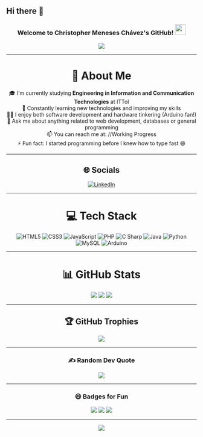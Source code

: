 
<!--
**ChrisMPCH/ChrisMPCH** is a ✨ _special_ ✨ repository because its `README.md` (this file) appears on your GitHub profile.
-->
## Hi there 👋

<h3 align="center">
  Welcome to Christopher Meneses Chávez's GitHub!
  <img src="https://media.giphy.com/media/hvRJCLFzcasrR4ia7z/giphy.gif" width="28">
</h3>

<p align="center">
  <a href="https://github.com/ChrisMPCH">
    <img src="https://readme-typing-svg.herokuapp.com?color=%2336BCF7&center=true&vCenter=true&lines=Hi+there%2C+I'm+Christopher+Meneses;Software+Engineering+Student+at+ITTol;I+love+coding+and+hardware;Always+learning+new+tech!&duration=5000&pause=1000">
  </a>
</p>


---

<div align="center">

# 💫 About Me

🎓 I’m currently studying **Engineering in Information and Communication Technologies** at ITTol  
🌱 Constantly learning new technologies and improving my skills  
👨‍💻 I enjoy both software development and hardware tinkering (Arduino fan!)  
💬 Ask me about anything related to web development, databases or general programming  
📫 You can reach me at: //Working Progress  
⚡ Fun fact: I started programming before I knew how to type fast 😄  

---

## 🌐 Socials
<!-- You can add links to your real social media here -->
[![LinkedIn](https://img.shields.io/badge/LinkedIn-0A66C2?logo=linkedin&logoColor=white)](https://linkedin.com)  
<!-- Add more if you like -->

---

# 💻 Tech Stack
![HTML5](https://img.shields.io/badge/html5-%23E34F26.svg?style=for-the-badge&logo=html5&logoColor=white)
![CSS3](https://img.shields.io/badge/css3-%231572B6.svg?style=for-the-badge&logo=css3&logoColor=white)
![JavaScript](https://img.shields.io/badge/javascript-%23323330.svg?style=for-the-badge&logo=javascript&logoColor=%23F7DF1E)
![PHP](https://img.shields.io/badge/php-%23777BB4.svg?style=for-the-badge&logo=php&logoColor=white)
![C Sharp](https://img.shields.io/badge/C%23-239120.svg?style=for-the-badge&logo=c-sharp&logoColor=white)
![Java](https://img.shields.io/badge/Java-%23ED8B00.svg?style=for-the-badge&logo=java&logoColor=white)
![Python](https://img.shields.io/badge/python-%233776AB.svg?style=for-the-badge&logo=python&logoColor=white)
![MySQL](https://img.shields.io/badge/mysql-%2300f.svg?style=for-the-badge&logo=mysql&logoColor=white)
![Arduino](https://img.shields.io/badge/arduino-%2300979D.svg?style=for-the-badge&logo=arduino&logoColor=white)

---

# 📊 GitHub Stats
![](https://github-readme-stats.vercel.app/api?username=ChrisMPCH&theme=tokyonight&hide_border=false&show_icons=true)
![](https://github-readme-streak-stats.herokuapp.com/?user=ChrisMPCH&theme=tokyonight&hide_border=false)
![](https://github-readme-stats.vercel.app/api/top-langs/?username=ChrisMPCH&theme=tokyonight&layout=compact)

---

## 🏆 GitHub Trophies
![](https://github-profile-trophy.vercel.app/?username=ChrisMPCH&theme=radical&no-bg=true&margin-w=4)

---

### ✍️ Random Dev Quote
![](https://quotes-github-readme.vercel.app/api?type=horizontal&theme=radical)

---

### 😄 Badges for Fun
![](http://ForTheBadge.com/images/badges/built-with-love.svg)
![](http://ForTheBadge.com/images/badges/uses-html.svg)
![](http://ForTheBadge.com/images/badges/made-with-python.svg)

---

![](https://komarev.com/ghpvc/?username=ChrisMPCH&label=Profile+Views&color=green)

</div>
